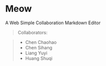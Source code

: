 # Meow
A Web Simple Collaboration Markdown Editor
>Collaborators:

>* Chen Chaohao
>* Chen Sihang
>* Liang Yuyi
>* Huang Shuqi
